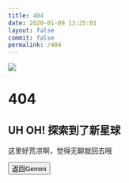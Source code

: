 ```yaml
---
title: 404
date: 2020-01-09 13:25:01
layout: false
commit: false
permalink: /404
---
```

<html lang="zh">
  <head>
    <meta http-equiv="Content-Type" content="text/html; charset=UTF-8">
    <title>404</title>
    <meta name="viewport" content="width=device-width, initial-scale=1">
    <link rel="stylesheet" href="/404/style.css">
  </head>

  <body style="margin: 0px">
  <div class="container">
  <div class="row">
  <div class="col-md-6 align-self-center"><img src="https://www.geminilight.cn/404/404.svg"></div>
  <div class="col-md-6 align-self-center"><h1>404</h1><h2>UH OH! 探索到了新星球</h2><p>这里好荒凉啊，觉得无聊就回去哦</p>
  <a href="https://www.geminilight.cn/"><button class="btn blue">返回Gemini</button></a></div>
  </div>
  </div>
  </body>
</html>
